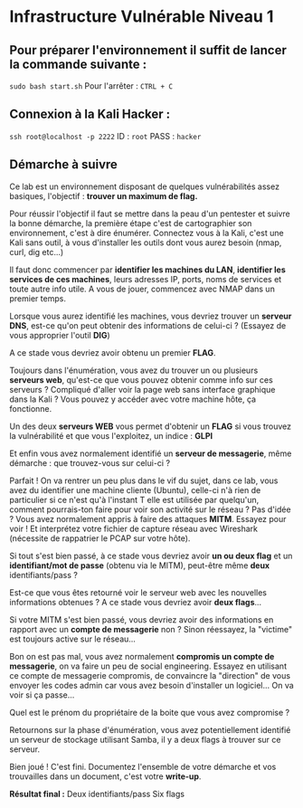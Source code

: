 # Infrastructure Vulnérable Niveau 1

## Pour préparer l'environnement il suffit de lancer la commande suivante :
`sudo bash start.sh`
Pour l'arrêter :
`CTRL + C`

## Connexion à la Kali Hacker : 
`ssh root@localhost -p 2222`
ID : `root`
PASS : `hacker`

## Démarche à suivre 
Ce lab est un environnement disposant de quelques vulnérabilités assez basiques, l'objectif : **trouver un maximum de flag.**

Pour réussir l'objectif il faut se mettre dans la peau d'un pentester et suivre la bonne démarche, la première étape c'est de cartographier son environnement, c'est à dire énumérer.
Connectez vous à la Kali, c'est une Kali sans outil, à vous d'installer les outils dont vous aurez besoin (nmap, curl, dig etc...)

Il faut donc commencer par **identifier les machines du LAN**, **identifier les services de ces machines**, leurs adresses IP, ports, noms de services et toute autre info utile. A vous de jouer, commencez avec NMAP dans un premier temps.

Lorsque vous aurez identifié les machines, vous devriez trouver un **serveur DNS**, est-ce qu'on peut obtenir des informations de celui-ci ? (Essayez de vous approprier l'outil **DIG**)

A ce stade vous devriez avoir obtenu un premier **FLAG**.

Toujours dans l'énumération, vous avez du trouver un ou plusieurs **serveurs web**, qu'est-ce que vous pouvez obtenir comme info sur ces serveurs ? Compliqué d'aller voir la page web sans interface graphique dans la Kali ? Vous pouvez y accéder avec votre machine hôte, ça fonctionne.

Un des deux **serveurs WEB** vous permet d'obtenir un **FLAG** si vous trouvez la vulnérabilité et que vous l'exploitez, un indice : **GLPI**

Et enfin vous avez normalement identifié un **serveur de messagerie**, même démarche : que trouvez-vous sur celui-ci ?

Parfait ! On va rentrer un peu plus dans le vif du sujet, dans ce lab, vous avez du identifier une machine cliente (Ubuntu), celle-ci n'à rien de particulier si ce n'est qu'à l'instant T elle est utilisée par quelqu'un, comment pourrais-ton faire pour voir son activité sur le réseau ? Pas d'idée ? Vous avez normalement appris à faire des attaques **MITM**. Essayez pour voir ! Et interprétez votre fichier de capture réseau avec Wireshark (nécessite de rappatrier le PCAP sur votre hôte).

Si tout s'est bien passé, à ce stade vous devriez avoir **un ou deux flag** et un **identifiant/mot de passe** (obtenu via le MITM), peut-être même **deux** identifiants/pass ?

Est-ce que vous êtes retourné voir le serveur web avec les nouvelles informations obtenues ? A ce stade vous devriez avoir **deux flags**...

Si votre MITM s'est bien passé, vous devriez avoir des informations en rapport avec un **compte de messagerie** non ? Sinon réessayez, la "victime" est toujours active sur le réseau...

Bon on est pas mal, vous avez normalement **compromis un compte de messagerie**, on va faire un peu de social engineering. Essayez en utilisant ce compte de messagerie compromis, de convaincre la "direction" de vous envoyer les codes admin car vous avez besoin d'installer un logiciel... On va voir si ça passe...

Quel est le prénom du propriétaire de la boite que vous avez compromise ?

Retournons sur la phase d'énumération, vous avez potentiellement identifié un serveur de stockage utilisant Samba, il y a deux flags à trouver sur ce serveur.

Bien joué ! C'est fini. Documentez l'ensemble de votre démarche et vos trouvailles dans un document, c'est votre **write-up**.

**Résultat final :**
Deux identifiants/pass
Six flags
